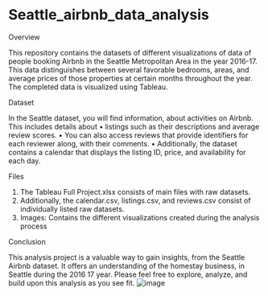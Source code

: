 # Seattle_airbnb_data_analysis
Overview

This repository contains the datasets of different visualizations of data of people booking Airbnb in the Seattle Metropolitan Area in the year 2016-17. This data distinguishes between several favorable bedrooms, areas, and average prices of those properties at certain months throughout the year. The completed data is visualized using Tableau.


Dataset

In the Seattle dataset, you will find information, about activities on Airbnb. This includes details about 
•	listings such as their descriptions and average review scores. 
•	You can also access reviews that provide identifiers for each reviewer along, with their comments.
•	 Additionally, the dataset contains a calendar that displays the listing ID, price, and availability for each day.



Files

1.	The Tableau Full Project.xlsx consists of main files with raw datasets.
2.	Additionally, the calendar.csv, listings.csv, and reviews.csv consist of individually listed raw datasets.
3.	Images: Contains the different visualizations created during the analysis process

Conclusion

This analysis project is a valuable way to gain insights, from the Seattle Airbnb dataset. It offers an understanding of the homestay business, in Seattle during the 2016 17 year. Please feel free to explore, analyze, and build upon this analysis as you see fit.
![image](https://github.com/aniket620/Seattle_airbnb_data_analysis/assets/62729543/b1bd1cda-45fc-4158-9899-2edc72a18e80)

